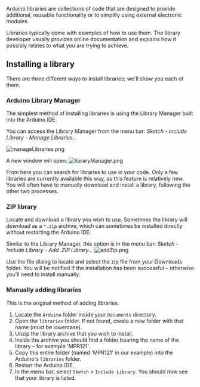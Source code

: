 Arduino libraries are collections of code that are designed to provide additional, reusable functionality or to simplify using external electronic modules.

Libraries typically come with examples of how to use them. The library developer usually provides online documentation and explains how it possibly relates to what you are trying to achieve.

## Installing a library
There are three different ways to install libraries; we'll show you each of them.

### Arduino Library Manager
The simplest method of installing libraries is using the Library Manager built into the Arduino IDE.

You can access the Library Manager from the menu bar:
*Sketch - Include Library - Manage Libraries...*

![manageLibraries.png](https://lab.arts.ac.uk/uploads/images/gallery/2022-06/scaled-1680-/jl8elafTuC60rGJf-managelibraries.png)

A new window will open:
![libraryManager.png](https://lab.arts.ac.uk/uploads/images/gallery/2022-06/scaled-1680-/9AqGahbM8CVRsuWB-librarymanager.png)

From here you can search for libraries to use in your code. Only a few libraries are currently available this way, as this feature is relatively new. You will often have to manually download and install a library, following the other two processes.

### ZIP library
Locate and download a library you wish to use. Sometimes the library will download as a `*.zip` archive, which can sometimes be installed directly without restarting the Arduino IDE.

Similar to the Library Manager, this option is in the menu bar:
*Sketch - Include Library - Add .ZIP Library...*
![addZip.png](https://lab.arts.ac.uk/uploads/images/gallery/2022-06/scaled-1680-/4omfd9nJa8B3ny0W-addzip.png)

Use the file dialog to locate and select the zip file from your Downloads folder. You will be notified if the installation has been successful – otherwise you'll need to install manually.

### Manually adding libraries
This is the original method of adding libraries.

1. Locate the `Arduino` folder inside your `Documents` directory.
1. Open the `libraries` folder. If not found, create a new folder with that name (must be lowercase).
1. Unzip the library archive that you wish to install.
1. Inside the archive you should find a folder bearing the name of the library – for example 'MPR121'.
1. Copy this entire folder (named 'MPR121' in our example) into the Arduino's `libraries` folder.
1. Restart the Arduino IDE.
1. In the menu bar, select `Sketch` > `Include Library`. You should now see that your library is listed.
